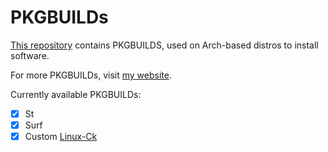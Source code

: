# PKGBUILDs

[This repository](https://github.com/GoDzM4TT3O/pkgbuilds) contains PKGBUILDS, used on Arch-based distros to install software.

For more PKGBUILDs, visit [my website](https://godzm4tt3o.js.org/aur.html).

Currently available PKGBUILDs:
- [x] St
- [x] Surf
- [x] Custom [Linux-Ck](https://godzm4tt3o.js.org/ck.html)
